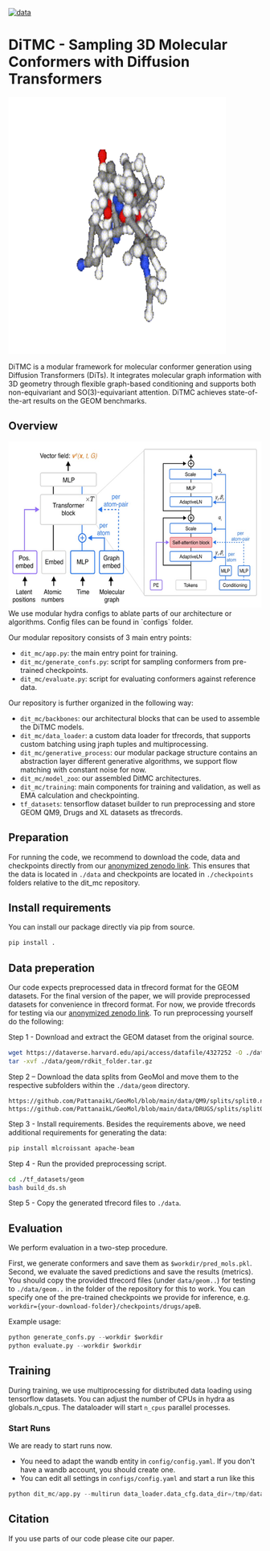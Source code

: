 [![data](https://zenodo.org/badge/DOI/10.5281/zenodo.14779793.svg)](https://doi.org/10.5281/zenodo.15489212)

# DiTMC - Sampling 3D Molecular Conformers with Diffusion Transformers

<img src="https://github.com/ML4MolSim/dit_mc/blob/main/ditmc_ani.gif" width="433" height="511">

DiTMC is a modular framework for molecular conformer generation using Diffusion Transformers (DiTs). 
It integrates molecular graph information with 3D geometry through flexible graph-based conditioning and supports both non-equivariant and SO(3)-equivariant attention. 
DiTMC achieves state-of-the-art results on the GEOM benchmarks.

## Overview
<img src="https://github.com/ML4MolSim/dit_mc/blob/main/DiT-overview.jpg" width="578" height="331">
We use modular hydra configs to ablate parts of our architecture or algorithms. Config files can be found in `configs` folder.

Our modular repository consists of 3 main entry points:
- `dit_mc/app.py`: the main entry point for training. 
- `dit_mc/generate_confs.py`: script for sampling conformers from pre-trained checkpoints.
- `dit_mc/evaluate.py`: script for evaluating conformers against reference data.

Our repository is further organized in the following way:
- `dit_mc/backbones`: our architectural blocks that can be used to assemble the DiTMC models.
- `dit_mc/data_loader`: a custom data loader for tfrecords, that supports custom batching using jraph tuples and multiprocessing.
- `dit_mc/generative_process`: our modular package structure contains an abstraction layer different generative algorithms, we support flow matching with constant noise for now.
- `dit_mc/model_zoo`: our assembled DitMC architectures.
- `dit_mc/training`: main components for training and validation, as well as EMA calculation and checkpointing.  
- `tf_datasets`: tensorflow dataset builder to run preprocessing and store GEOM QM9, Drugs and XL datasets as tfrecords.

## Preparation
For running the code, we recommend to download the code, data and checkpoints directly from our [anonymized zenodo link](https://doi.org/10.5281/zenodo.15489212).
This ensures that the data is located in `./data` and checkpoints are located in `./checkpoints` folders relative to the dit_mc repository.

## Install requirements
You can install our package directly via pip from source.

``` bash
pip install .
```

## Data preperation
Our code expects preprocessed data in tfrecord format for the GEOM datasets.
For the final version of the paper, we will provide preprocessed datasets for convenience in tfrecord format. 
For now, we provide tfrecords for testing via our [anonymized zenodo link](https://doi.org/10.5281/zenodo.15489212).
To run preprocessing yourself do the following:

Step 1 - Download and extract the GEOM dataset from the original source.
``` bash
wget https://dataverse.harvard.edu/api/access/datafile/4327252 -O ./data/geom/rdkit_folder.tar.gz
tar -xvf ./data/geom/rdkit_folder.tar.gz
```

Step 2 – Download the data splits from GeoMol and move them to the respective subfolders within the `./data/geom` directory.
```
https://github.com/PattanaikL/GeoMol/blob/main/data/QM9/splits/split0.npy
https://github.com/PattanaikL/GeoMol/blob/main/data/DRUGS/splits/split0.npy
```

Step 3 - Install requirements.
Besides the requirements above, we need additional requirements for generating the data:
``` bash
pip install mlcroissant apache-beam
```

Step 4 - Run the provided preprocessing script.
``` bash
cd ./tf_datasets/geom
bash build_ds.sh
```

Step 5 - Copy the generated tfrecord files to `./data`.

## Evaluation

We perform evaluation in a two-step procedure.

First, we generate conformers and save them as `$workdir/pred_mols.pkl`.
Second, we evaluate the saved predictions and save the results (metrics).
You should copy the provided tfrecord files (under `data/geom..`) for testing to `./data/geom..` in the folder of the repository for this to work.
You can specify one of the pre-trained checkpoints we provide for inference, e.g. `workdir={your-download-folder}/checkpoints/drugs/apeB`.

Example usage:
``` python
python generate_confs.py --workdir $workdir
python evaluate.py --workdir $workdir
```

## Training

During training, we use multiprocessing for distributed data loading using tensorflow datasets.
You can adjust the number of CPUs in hydra as globals.n_cpus.
The dataloader will start `n_cpus` parallel processes.

### Start Runs

We are ready to start runs now.

- You need to adapt the wandb entity in `config/config.yaml`. If you don't have a wandb account, you should create one.
- You can edit all settings in `configs/config.yaml` and start a run like this 
``` python
python dit_mc/app.py --multirun data_loader.data_cfg.data_dir=/tmp/data
```

## Citation

If you use parts of our code please cite our paper.
